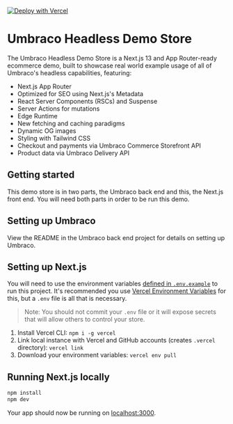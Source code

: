 [![Deploy with Vercel](https://vercel.com/button)](https://vercel.com/new/clone?repository-url=https%3A%2F%2Fgithub.com%2Fvercel%2Fcommerce&project-name=commerce&repo-name=commerce&demo-title=Next.js%20Commerce&demo-url=https%3A%2F%2Fdemo.vercel.store&demo-image=https%3A%2F%2Fbigcommerce-demo-asset-ksvtgfvnd.vercel.app%2Fbigcommerce.png&env=SHOPIFY_REVALIDATION_SECRET,SHOPIFY_STOREFRONT_ACCESS_TOKEN,SHOPIFY_STORE_DOMAIN,SITE_NAME,TWITTER_CREATOR,TWITTER_SITE)

# Umbraco Headless Demo Store

The Umbraco Headless Demo Store is a Next.js 13 and App Router-ready ecommerce demo, built to showcase real world example usage of all of Umbraco's headless capabilities, featuring:

- Next.js App Router
- Optimized for SEO using Next.js's Metadata
- React Server Components (RSCs) and Suspense
- Server Actions for mutations
- Edge Runtime
- New fetching and caching paradigms
- Dynamic OG images
- Styling with Tailwind CSS
- Checkout and payments via Umbraco Commerce Storefront API
- Product data via Umbraco Delivery API

## Getting started

This demo store is in two parts, the Umbraco back end and this, the Next.js front end. You will need both parts in order to be run this demo.

## Setting up Umbraco

View the README in the Umbraco back end project for details on setting up Umbraco.

## Setting up Next.js

You will need to use the environment variables [defined in `.env.example`](.env.example) to run this project. It's recommended you use [Vercel Environment Variables](https://vercel.com/docs/concepts/projects/environment-variables) for this, but a `.env` file is all that is necessary.

> Note: You should not commit your `.env` file or it will expose secrets that will allow others to control your store.

1. Install Vercel CLI: `npm i -g vercel`
2. Link local instance with Vercel and GitHub accounts (creates `.vercel` directory): `vercel link`
3. Download your environment variables: `vercel env pull`

## Running Next.js locally

```bash
npm install
npm dev
```

Your app should now be running on [localhost:3000](http://localhost:3000/).
